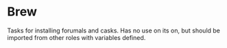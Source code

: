 # Brew

Tasks for installing forumals and casks. Has no use on its on, but should be
imported from other roles with variables defined.
